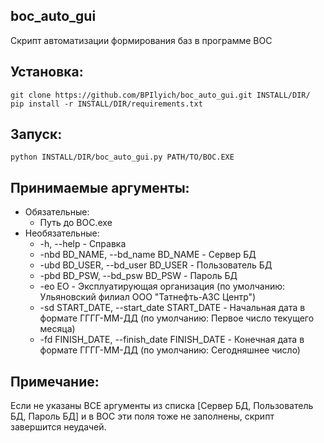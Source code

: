 ## boc_auto_gui

Скрипт автоматизации формирования баз в программе BOC

## Установка:
    git clone https://github.com/BPIlyich/boc_auto_gui.git INSTALL/DIR/
    pip install -r INSTALL/DIR/requirements.txt

## Запуск:
    python INSTALL/DIR/boc_auto_gui.py PATH/TO/BOC.EXE

## Принимаемые аргументы:
+ Обязательные:
  + Путь до BOC.exe
+ Необязательные:
  + -h, --help                                  - Справка
  + -nbd BD_NAME, --bd_name BD_NAME             - Сервер БД
  + -ubd BD_USER, --bd_user BD_USER             - Пользователь БД
  + -pbd BD_PSW, --bd_psw BD_PSW                - Пароль БД
  + -eo EO                                      - Эксплуатирующая организация (по умолчанию: Ульяновский филиал ООО "Татнефть-АЗС Центр")
  + -sd START_DATE, --start_date START_DATE     - Начальная дата в формате ГГГГ-ММ-ДД (по умолчанию: Первое число текущего месяца)
  + -fd FINISH_DATE, --finish_date FINISH_DATE  - Конечная дата в формате ГГГГ-ММ-ДД (по умолчанию: Сегодняшнее число)
 
## Примечание:
Если не указаны ВСЕ аргументы из списка [Сервер БД, Пользователь БД, Пароль БД] и в BOC эти поля тоже не заполнены, скрипт завершится неудачей.

